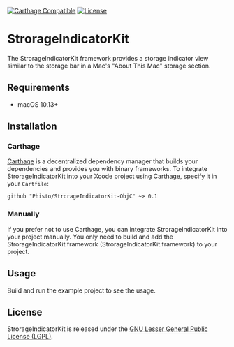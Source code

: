 [![Carthage Compatible](https://img.shields.io/badge/Carthage-compatible-4BC51D.svg?style=flat)](https://github.com/Carthage/Carthage)
[![License](https://img.shields.io/github/license/phisto/StrorageIndicatorKit-ObjC.svg)](https://github.com/Phisto/StrorageIndicatorKit-ObjC)

# StrorageIndicatorKit

The StrorageIndicatorKit framework provides a storage indicator view similar to the storage bar in a Mac's "About This Mac" storage section.


## Requirements

-  macOS 10.13+

  
## Installation

### Carthage

[Carthage](https://github.com/Carthage/Carthage) is a decentralized dependency manager that builds your dependencies and provides you with binary frameworks. To integrate StrorageIndicatorKit into your Xcode project using Carthage, specify it in your `Cartfile`:

```ogdl
github "Phisto/StrorageIndicatorKit-ObjC" ~> 0.1
```

### Manually

If you prefer not to use Carthage, you can integrate StrorageIndicatorKit into your project manually.
You only need to build and add the StrorageIndicatorKit framework (StrorageIndicatorKit.framework) to your project. 


## Usage

Build and run the example project to see the usage.

## License

StrorageIndicatorKit is released under the [GNU Lesser General Public License (LGPL)](https://www.gnu.org/licenses/). 

